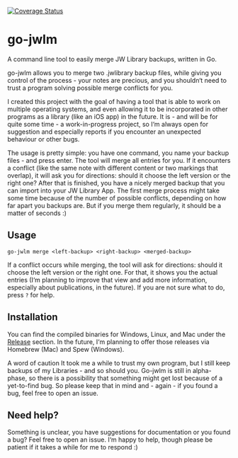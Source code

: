 [![Coverage Status](https://coveralls.io/repos/github/AndreasSko/go-jwlm/badge.svg?branch=master)](https://coveralls.io/github/AndreasSko/go-jwlm?branch=master)

# go-jwlm
A command line tool to easily merge JW Library backups, written in Go.

go-jwlm allows you to merge two .jwlibrary backup files, while giving you control of the process - your notes are precious, and you shouldn‘t need to trust a program solving possible merge conflicts for you.

I created this project with the goal of having a tool that is able to work on multiple operating systems, and even allowing it to be incorporated in other programs as a library (like an iOS app) in the future. It is - and will be for quite some time - a work-in-progress project, so I‘m always open for suggestion and especially reports if you encounter an unexpected behaviour or other bugs. 

The usage is pretty simple: you have one command, you name your backup files - and press enter. The tool will merge all entries for you. If it encounters a conflict (like the same note with different content or two markings that overlap), it will ask you for directions: should it choose the left version or the right one? After that is finished, you have a nicely merged backup that you can import into your JW Library App. The first merge process might take some time because of the number of possible conflicts, depending on how far apart you backups are. But if you merge them regularly, it should be a matter of seconds :) 

## Usage
`go-jwlm merge <left-backup> <right-backup> <merged-backup>`

If a conflict occurs while merging, the tool will ask for directions: should it choose the left version or the right one. For that, it shows you the actual entries (I‘m planning to improve that view and add more information, especially about publications, in the future). If you are not sure what to do, press `?`  for help. 

## Installation 
You can find the compiled binaries for Windows, Linux, and Mac under the [Release](https://github.com/AndreasSko/go-jwlm/releases) section. In the future, I‘m planning to offer those releases via Homebrew (Mac) and Spew (Windows).

A word of caution 
It took me a while to trust my own program, but I still keep backups of my Libraries - and so should you. Go-jwlm is still in alpha-phase, so there is a possibility that something might get lost because of a yet-to-find bug. So please keep that in mind and - again - if you found a bug, feel free to open an issue. 

## Need help?
Something is unclear, you have suggestions for documentation or you found a bug? Feel free to open an issue. I‘m happy to help, though please be patient if it takes a while for me to respond :)
